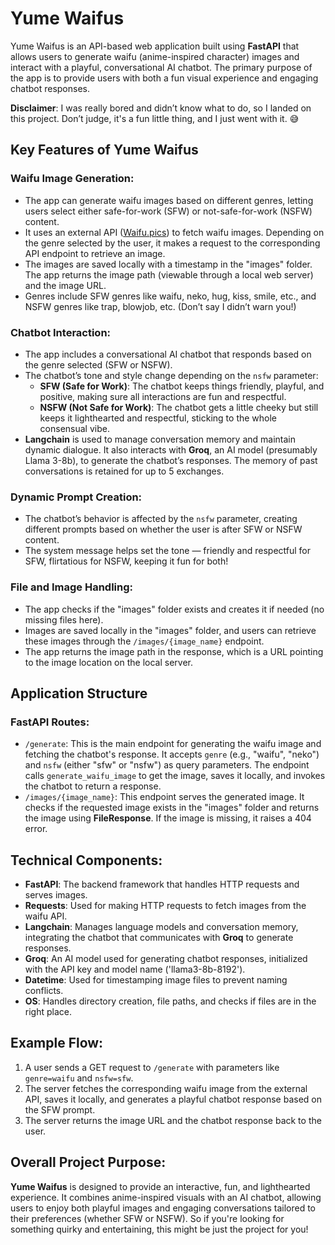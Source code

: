 # Yume Waifus

Yume Waifus is an API-based web application built using **FastAPI** that allows users to generate waifu (anime-inspired character) images and interact with a playful, conversational AI chatbot. The primary purpose of the app is to provide users with both a fun visual experience and engaging chatbot responses. 

**Disclaimer**: I was really bored and didn’t know what to do, so I landed on this project. Don’t judge, it's a fun little thing, and I just went with it. 😅

## Key Features of Yume Waifus

### Waifu Image Generation:
- The app can generate waifu images based on different genres, letting users select either safe-for-work (SFW) or not-safe-for-work (NSFW) content.
- It uses an external API ([Waifu.pics](https://api.waifu.pics)) to fetch waifu images. Depending on the genre selected by the user, it makes a request to the corresponding API endpoint to retrieve an image.
- The images are saved locally with a timestamp in the "images" folder. The app returns the image path (viewable through a local web server) and the image URL.
- Genres include SFW genres like waifu, neko, hug, kiss, smile, etc., and NSFW genres like trap, blowjob, etc. (Don’t say I didn’t warn you!)

### Chatbot Interaction:
- The app includes a conversational AI chatbot that responds based on the genre selected (SFW or NSFW).
- The chatbot’s tone and style change depending on the `nsfw` parameter:
  - **SFW (Safe for Work)**: The chatbot keeps things friendly, playful, and positive, making sure all interactions are fun and respectful.
  - **NSFW (Not Safe for Work)**: The chatbot gets a little cheeky but still keeps it lighthearted and respectful, sticking to the whole consensual vibe. 
- **Langchain** is used to manage conversation memory and maintain dynamic dialogue. It also interacts with **Groq**, an AI model (presumably Llama 3-8b), to generate the chatbot’s responses. The memory of past conversations is retained for up to 5 exchanges.

### Dynamic Prompt Creation:
- The chatbot’s behavior is affected by the `nsfw` parameter, creating different prompts based on whether the user is after SFW or NSFW content.
- The system message helps set the tone — friendly and respectful for SFW, flirtatious for NSFW, keeping it fun for both!

### File and Image Handling:
- The app checks if the "images" folder exists and creates it if needed (no missing files here).
- Images are saved locally in the "images" folder, and users can retrieve these images through the `/images/{image_name}` endpoint.
- The app returns the image path in the response, which is a URL pointing to the image location on the local server.

## Application Structure

### FastAPI Routes:
- `/generate`: This is the main endpoint for generating the waifu image and fetching the chatbot's response. It accepts `genre` (e.g., "waifu", "neko") and `nsfw` (either "sfw" or "nsfw") as query parameters. The endpoint calls `generate_waifu_image` to get the image, saves it locally, and invokes the chatbot to return a response.
- `/images/{image_name}`: This endpoint serves the generated image. It checks if the requested image exists in the "images" folder and returns the image using **FileResponse**. If the image is missing, it raises a 404 error.

## Technical Components:
- **FastAPI**: The backend framework that handles HTTP requests and serves images.
- **Requests**: Used for making HTTP requests to fetch images from the waifu API.
- **Langchain**: Manages language models and conversation memory, integrating the chatbot that communicates with **Groq** to generate responses.
- **Groq**: An AI model used for generating chatbot responses, initialized with the API key and model name ('llama3-8b-8192').
- **Datetime**: Used for timestamping image files to prevent naming conflicts.
- **OS**: Handles directory creation, file paths, and checks if files are in the right place.

## Example Flow:
1. A user sends a GET request to `/generate` with parameters like `genre=waifu` and `nsfw=sfw`.
2. The server fetches the corresponding waifu image from the external API, saves it locally, and generates a playful chatbot response based on the SFW prompt.
3. The server returns the image URL and the chatbot response back to the user.

## Overall Project Purpose:
**Yume Waifus** is designed to provide an interactive, fun, and lighthearted experience. It combines anime-inspired visuals with an AI chatbot, allowing users to enjoy both playful images and engaging conversations tailored to their preferences (whether SFW or NSFW). So if you're looking for something quirky and entertaining, this might be just the project for you!
